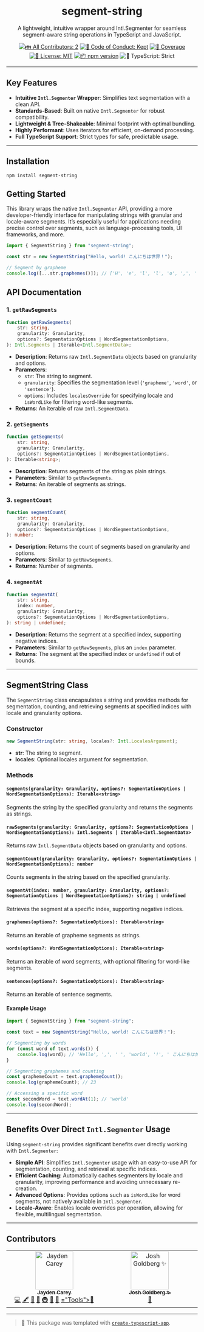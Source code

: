 <h1 align="center">segment-string</h1>

<p align="center">A lightweight, intuitive wrapper around Intl.Segmenter for seamless segment-aware string operations in TypeScript and JavaScript.</p>

<p align="center">
	<a href="#contributors" target="_blank"><img alt="👪 All Contributors: 2" src="https://img.shields.io/badge/%F0%9F%91%AA_all_contributors-2-21bb42.svg" /></a>
	<a href="https://github.com/Not-Jayden/segment-string/blob/main/.github/CODE_OF_CONDUCT.md" target="_blank"><img alt="🤝 Code of Conduct: Kept" src="https://img.shields.io/badge/%F0%9F%A4%9D_code_of_conduct-kept-21bb42" /></a>
	<a href="https://codecov.io/gh/Not-Jayden/segment-string" target="_blank"><img alt="🧪 Coverage" src="https://img.shields.io/codecov/c/github/Not-Jayden/segment-string?label=%F0%9F%A7%AA%20coverage" /></a>
	<a href="https://github.com/Not-Jayden/segment-string/blob/main/LICENSE.md" target="_blank"><img alt="📝 License: MIT" src="https://img.shields.io/badge/%F0%9F%93%9D_license-MIT-21bb42.svg"></a>
	<a href="http://npmjs.com/package/segment-string"><img alt="📦 npm version" src="https://img.shields.io/npm/v/segment-string?color=21bb42&label=%F0%9F%93%A6%20npm" /></a>
	<img alt="💪 TypeScript: Strict" src="https://img.shields.io/badge/%F0%9F%92%AA_typescript-strict-21bb42.svg" />
</p>

---

## Key Features

- **Intuitive `Intl.Segmenter` Wrapper**: Simplifies text segmentation with a clean API.
- **Standards-Based**: Built on native `Intl.Segmenter` for robust compatibility.
- **Lightweight & Tree-Shakeable**: Minimal footprint with optimal bundling.
- **Highly Performant**: Uses iterators for efficient, on-demand processing.
- **Full TypeScript Support**: Strict types for safe, predictable usage.

---

## Installation

```shell
npm install segment-string
```

## Getting Started

This library wraps the native `Intl.Segmenter` API, providing a more developer-friendly interface for manipulating strings with granular and locale-aware segments. It’s especially useful for applications needing precise control over segments, such as language-processing tools, UI frameworks, and more.

```typescript
import { SegmentString } from "segment-string";

const str = new SegmentString("Hello, world! こんにちは世界！");

// Segment by grapheme
console.log([...str.graphemes()]); // ['H', 'e', 'l', 'l', 'o', ',', ' ', 'w', 'o', 'r', 'l', 'd', '!', ' ', 'こ', 'ん', 'に', 'ち', 'は', '世', '界', '！']
```

## API Documentation

### 1. `getRawSegments`

```typescript
function getRawSegments(
	str: string,
	granularity: Granularity,
	options?: SegmentationOptions | WordSegmentationOptions,
): Intl.Segments | Iterable<Intl.SegmentData>;
```

- **Description**: Returns raw `Intl.SegmentData` objects based on granularity and options.
- **Parameters**:
  - `str`: The string to segment.
  - `granularity`: Specifies the segmentation level (`'grapheme'`, `'word'`, or `'sentence'`).
  - `options`: Includes `localesOverride` for specifying locale and `isWordLike` for filtering word-like segments.
- **Returns**: An iterable of raw `Intl.SegmentData`.

### 2. `getSegments`

```typescript
function getSegments(
	str: string,
	granularity: Granularity,
	options?: SegmentationOptions | WordSegmentationOptions,
): Iterable<string>;
```

- **Description**: Returns segments of the string as plain strings.
- **Parameters**: Similar to `getRawSegments`.
- **Returns**: An iterable of segments as strings.

### 3. `segmentCount`

```typescript
function segmentCount(
	str: string,
	granularity: Granularity,
	options?: SegmentationOptions | WordSegmentationOptions,
): number;
```

- **Description**: Returns the count of segments based on granularity and options.
- **Parameters**: Similar to `getRawSegments`.
- **Returns**: Number of segments.

### 4. `segmentAt`

```typescript
function segmentAt(
	str: string,
	index: number,
	granularity: Granularity,
	options?: SegmentationOptions | WordSegmentationOptions,
): string | undefined;
```

- **Description**: Returns the segment at a specified index, supporting negative indices.
- **Parameters**: Similar to `getRawSegments`, plus an `index` parameter.
- **Returns**: The segment at the specified index or `undefined` if out of bounds.

---

## SegmentString Class

The `SegmentString` class encapsulates a string and provides methods for segmentation, counting, and retrieving segments at specified indices with locale and granularity options.

### Constructor

```typescript
new SegmentString(str: string, locales?: Intl.LocalesArgument);
```

- **str**: The string to segment.
- **locales**: Optional locales argument for segmentation.

### Methods

#### `segments(granularity: Granularity, options?: SegmentationOptions | WordSegmentationOptions): Iterable<string>`

Segments the string by the specified granularity and returns the segments as strings.

#### `rawSegments(granularity: Granularity, options?: SegmentationOptions | WordSegmentationOptions): Intl.Segments | Iterable<Intl.SegmentData>`

Returns raw `Intl.SegmentData` objects based on granularity and options.

#### `segmentCount(granularity: Granularity, options?: SegmentationOptions | WordSegmentationOptions): number`

Counts segments in the string based on the specified granularity.

#### `segmentAt(index: number, granularity: Granularity, options?: SegmentationOptions | WordSegmentationOptions): string | undefined`

Retrieves the segment at a specific index, supporting negative indices.

#### `graphemes(options?: SegmentationOptions): Iterable<string>`

Returns an iterable of grapheme segments as strings.

#### `words(options?: WordSegmentationOptions): Iterable<string>`

Returns an iterable of word segments, with optional filtering for word-like segments.

#### `sentences(options?: SegmentationOptions): Iterable<string>`

Returns an iterable of sentence segments.

#### Example Usage

```typescript
import { SegmentString } from "segment-string";

const text = new SegmentString("Hello, world! こんにちは世界！");

// Segmenting by words
for (const word of text.words()) {
	console.log(word); // 'Hello', ',', ' ', 'world', '!', ' こんにちは世界！'
}

// Segmenting graphemes and counting
const graphemeCount = text.graphemeCount();
console.log(graphemeCount); // 23

// Accessing a specific word
const secondWord = text.wordAt(1); // 'world'
console.log(secondWord);
```

---

## Benefits Over Direct `Intl.Segmenter` Usage

Using `segment-string` provides significant benefits over directly working with `Intl.Segmenter`:

- **Simple API**: Simplifies `Intl.Segmenter` usage with an easy-to-use API for segmentation, counting, and retrieval at specific indices.
- **Efficient Caching**: Automatically caches segmenters by locale and granularity, improving performance and avoiding unnecessary re-creation.
- **Advanced Options**: Provides options such as `isWordLike` for word segments, not natively available in `Intl.Segmenter`.
- **Locale-Aware**: Enables locale overrides per operation, allowing for flexible, multilingual segmentation.

---

## Contributors

<table>
  <tbody>
    <tr>
      <td align="center" valign="top" width="14.28%"><a href="https://github.com/Not-Jayden"><img src="https://avatars.githubusercontent.com/u/16816250?v=4?s=100" width="100px;" alt="Jayden Carey"/><br /><sub><b>Jayden Carey</b></sub></a><br /><a href="https://github.com/Not-Jayden/segment-string/commits?author=Not-Jayden" title="Code">💻</a> <a href="#content-Not-Jayden" title="Content">🖋</a> <a href="https://github.com/Not-Jayden/segment-string/commits?author=Not-Jayden" title="Documentation">📖</a> <a href="#ideas-Not-Jayden" title="Ideas, Planning, & Feedback">🤔</a> <a href="#infra-Not-Jayden" title="Infrastructure (Hosting, Build-Tools, etc)">🚇</a> <a href="#maintenance-Not-Jayden" title="Maintenance">🚧</a> <a href="#projectManagement-Not-Jayden" title="Project Management">📆</a> <a href="#tool-Not-Jayden" title

="Tools">🔧</a></td>

<td align="center" valign="top" width="14.28%"><a href="http://www.joshuakgoldberg.com/"><img src="https://avatars.githubusercontent.com/u/3335181?v=4?s=100" width="100px;" alt="Josh Goldberg ✨"/><br /><sub><b>Josh Goldberg ✨</b></sub></a><br /><a href="#tool-JoshuaKGoldberg" title="Tools">🔧</a></td>
</tr>

  </tbody>
</table>

---

> 💙 This package was templated with [`create-typescript-app`](https://github.com/JoshuaKGoldberg/create-typescript-app).
